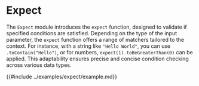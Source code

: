 # Expect

The `Expect` module introduces the `expect` function, designed to validate if specified conditions are satisfied.
Depending on the type of the input parameter, the `expect` function offers a range of matchers tailored to the 
context. For instance, with a string like `"Hello World"`, you can use `.toContain("Hello")`, or for numbers,
`expect(1).toBeGreaterThan(0)` can be applied. This adaptability ensures precise and concise condition 
checking across various data types.

{{#include ../examples/expect/example.md}}
